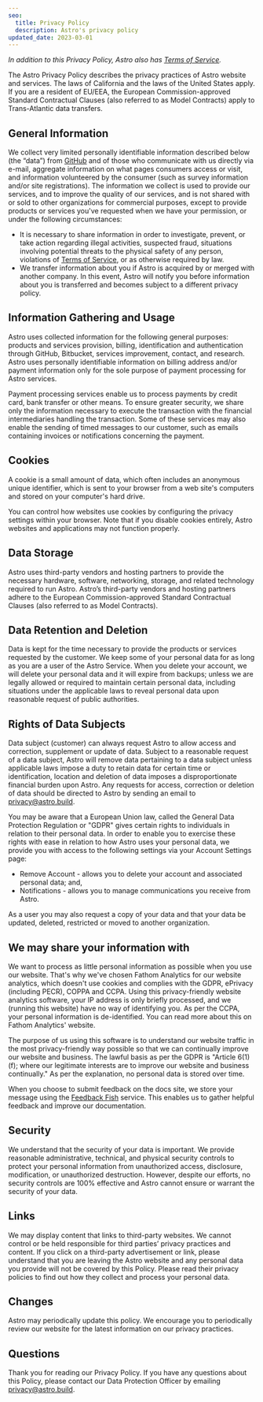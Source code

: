 ```yaml
---
seo:
  title: Privacy Policy
  description: Astro's privacy policy
updated_date: 2023-03-01
---
```


_In addition to this Privacy Policy, Astro also has [Terms of Service](/terms/)._

The Astro Privacy Policy describes the privacy practices of Astro website and services. The laws of California and the laws of the United States apply. If you are a resident of EU/EEA, the European Commission-approved Standard Contractual Clauses (also referred to as Model Contracts) apply to Trans-Atlantic data transfers.

## General Information

We collect very limited personally identifiable information described below (the “data”) from [GitHub](https://help.github.com/articles/github-privacy-policy/) and of those who communicate with us directly via e-mail, aggregate information on what pages consumers access or visit, and information volunteered by the consumer (such as survey information and/or site registrations). The information we collect is used to provide our services, and to improve the quality of our services, and is not shared with or sold to other organizations for commercial purposes, except to provide products or services you've requested when we have your permission, or under the following circumstances:

- It is necessary to share information in order to investigate, prevent, or take action regarding illegal activities, suspected fraud, situations involving potential threats to the physical safety of any person, violations of [Terms of Service](/terms/), or as otherwise required by law.
- We transfer information about you if Astro is acquired by or merged with another company. In this event, Astro will notify you before information about you is transferred and becomes subject to a different privacy policy.

## Information Gathering and Usage

Astro uses collected information for the following general purposes: products and services provision, billing, identification and authentication through GitHub, Bitbucket, services improvement, contact, and research. Astro uses personally identifiable information on billing address and/or payment information only for the sole purpose of payment processing for Astro services.

Payment processing services enable us to process payments by credit card, bank transfer or other means. To ensure greater security, we share only the information necessary to execute the transaction with the financial intermediaries handling the transaction. Some of these services may also enable the sending of timed messages to our customer, such as emails containing invoices or notifications concerning the payment.

## Cookies

A cookie is a small amount of data, which often includes an anonymous unique identifier, which is sent to your browser from a web site's computers and stored on your computer's hard drive.

You can control how websites use cookies by configuring the privacy settings within your browser. Note that if you disable cookies entirely, Astro websites and applications may not function properly.

## Data Storage

Astro uses third-party vendors and hosting partners to provide the necessary hardware, software, networking, storage, and related technology required to run Astro. Astro’s third-party vendors and hosting partners adhere to the European Commission-approved Standard Contractual Clauses (also referred to as Model Contracts).

## Data Retention and Deletion

Data is kept for the time necessary to provide the products or services requested by the customer. We keep some of your personal data for as long as you are a user of the Astro Service. When you delete your account, we will delete your personal data and it will expire from backups; unless we are legally allowed or required to maintain certain personal data, including situations under the applicable laws to reveal personal data upon reasonable request of public authorities.

## Rights of Data Subjects

Data subject (customer) can always request Astro to allow access and correction, supplement or update of data. Subject to a reasonable request of a data subject, Astro will remove data pertaining to a data subject unless applicable laws impose a duty to retain data for certain time or identification, location and deletion of data imposes a disproportionate financial burden upon Astro. Any requests for access, correction or deletion of data should be directed to Astro by sending an email to [privacy@astro.build](mailto:privacy@astro.build).

You may be aware that a European Union law, called the General Data Protection Regulation or "GDPR" gives certain rights to individuals in relation to their personal data. In order to enable you to exercise these rights with ease in relation to how Astro uses your personal data, we provide you with access to the following settings via your Account Settings page:

- Remove Account - allows you to delete your account and associated personal data; and,
- Notifications - allows you to manage communications you receive from Astro.

As a user you may also request a copy of your data and that your data be updated, deleted, restricted or moved to another organization.

## We may share your information with

We want to process as little personal information as possible when you use our website. That's why we've chosen Fathom Analytics for our website analytics, which doesn't use cookies and complies with the GDPR, ePrivacy (including PECR), COPPA and CCPA. Using this privacy-friendly website analytics software, your IP address is only briefly processed, and we (running this website) have no way of identifying you. As per the CCPA, your personal information is de-identified. You can read more about this on Fathom Analytics' website.

The purpose of us using this software is to understand our website traffic in the most privacy-friendly way possible so that we can continually improve our website and business. The lawful basis as per the GDPR is "Article 6(1)(f); where our legitimate interests are to improve our website and business continually." As per the explanation, no personal data is stored over time.

When you choose to submit feedback on the docs site, we store your message using the [Feedback Fish](https://feedback.fish/) service. This enables us to gather helpful feedback and improve our documentation.

## Security

We understand that the security of your data is important. We provide reasonable administrative, technical, and physical security controls to protect your personal information from unauthorized access, disclosure, modification, or unauthorized destruction. However, despite our efforts, no security controls are 100% effective and Astro cannot ensure or warrant the security of your data.

## Links

We may display content that links to third-party websites. We cannot control or be held responsible for third parties’ privacy practices and content. If you click on a third-party advertisement or link, please understand that you are leaving the Astro website and any personal data you provide will not be covered by this Policy. Please read their privacy policies to find out how they collect and process your personal data.

## Changes

Astro may periodically update this policy. We encourage you to periodically review our website for the latest information on our privacy practices.

## Questions

Thank you for reading our Privacy Policy. If you have any questions about this Policy, please contact our Data Protection Officer by emailing [privacy@astro.build](mailto:privacy@astro.build).
